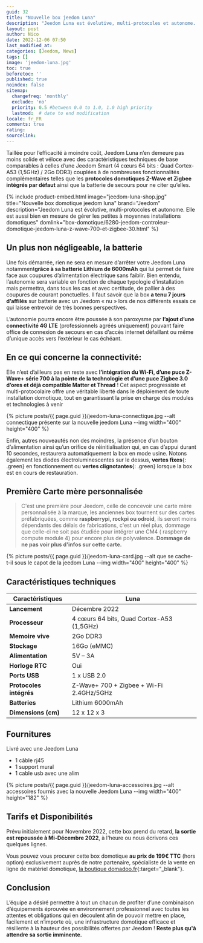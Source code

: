 ```yaml
---
guid: 32
title: "Nouvelle box jeedom Luna"
description: "Jeedom Luna est évolutive, multi-protocoles et autonome. En effet, de par ses spécificités techniques hors normes, elle est aussi bien en mesure de gérer les petites à moyennes installations domotiques que de servir d’antenne déportée pour les projets de plus grande envergure, ce qui en fait par essence, le satellite naturel de la box Jeedom Atlas.."
layout: post
author: Nico
date: 2022-12-06 07:50
last_modified_at: 
categories: [Jeedom, News]
tags: []
image: 'jeedom-luna.jpg'
toc: true
beforetoc: ''
published: true
noindex: false
sitemap:
  changefreq: 'monthly'
  exclude: 'no'
  priority: 0.5 #between 0.0 to 1.0, 1.0 high priority
  lastmod:  # date to end modification
locale: fr_FR
comments: true
rating:  
sourcelink:
---
```


Taillée pour l’efficacité à moindre coût, Jeedom Luna n’en demeure pas moins solide et véloce avec des caractéristiques techniques de base comparables à celles d’une Jeedom Smart (4 cœurs 64 bits : Quad Cortex-A53 (1,5GHz) / 2Go DDR3) couplées à de nombreuses fonctionnalités complémentaires telles que les **protocoles domotiques Z-Wave et Zigbee intégrés par défaut** ainsi que la batterie de secours pour ne citer qu’elles.

{% include product-embed.html image="jeedom-luna-shop.jpg" title="Nouvelle box domotique jeedom luna" brand="Jeedom" description="Jeedom Luna est évolutive, multi-protocoles et autonome. Elle est aussi bien en mesure de gérer les petites à moyennes installations domotiques" domlink="box-domotique/6280-jeedom-controleur-domotique-jeedom-luna-z-wave-700-et-zigbee-30.html" %}

## Un plus non négligeable, **la batterie**

Une fois démarrée, rien ne sera en mesure d’arrêter votre Jeedom Luna notamment**grâce à sa batterie Lithium de 6000mAh** qui lui permet de faire face aux coupures d’alimentation électrique sans faiblir. Bien entendu, l’autonomie sera variable en fonction de chaque typologie d’installation mais permettra, dans tous les cas et avec certitude, de pallier à des coupures de courant ponctuelles. Il faut savoir que la box **a tenu 7 jours d’affilés** sur batterie avec un Jeedom « nu » lors de nos différents essais ce qui laisse entrevoir de très bonnes perspectives.

L’autonomie pourra encore être poussée à son paroxysme par **l’ajout d’une connectivité 4G LTE** (professionnels agréés uniquement) pouvant faire office de connexion de secours en cas d’accès internet défaillant ou même d’unique accès vers l’extérieur le cas échéant.

## En ce qui concerne la connectivité:

Elle n’est d’ailleurs pas en reste avec **l’intégration du Wi-Fi, d’une puce Z-Wave+ série 700 à la pointe de la technologie et d’une puce Zigbee 3.0 d’ores et déjà compatible Matter et Thread** ! Cet aspect progressiste et multi-protocolaire offre une véritable liberté dans le déploiement de toute installation domotique, tout en garantissant la prise en charge des modules et technologies à venir

{% picture posts/{{ page.guid }}/jeedom-luna-connectique.jpg --alt connectique présente sur la nouvelle jeedom Luna --img width="400" height="400" %}

Enfin, autres nouveautés non des moindres, la présence d’un bouton d’alimentation ainsi qu’un orifice de réinitialisation qui, en cas d’appui durant 10 secondes, restaurera automatiquement la box en mode usine. Notons également les diodes électroluminescentes sur le dessus, **vertes fixes**{: .green} en fonctionnement ou **vertes clignotantes**{: .green} lorsque la box est en cours de restauration.

## Première Carte mère personnalisée

> C'est une première pour Jeedom, celle de concevoir une carte mère personnalisée à la marque, les anciennes box tournent sur des cartes préfabriquées, comme **raspberrypi, rockpi ou odroid**, ils seront moins dépendants des délais de fabrications, c'est un réel plus, dommage que celle-ci ne soit pas étudiée pour intégrer une CM4 ( raspberry compute module 4) pour encore plus de polyvalence. **Dommage de ne pas voir plus d'infos sur cette carte.**

{% picture posts/{{ page.guid }}/jeedom-luna-card.jpg --alt que se cache-t-il sous le capot de la jeedom Luna --img width="400" height="400" %}

## Caractéristiques techniques

|Caractéristiques|Luna|
|---|---|
|**Lancement**|Décembre 2022|
|**Processeur**|4 cœurs 64 bits, Quad Cortex-A53 (1,5GHz)|
|**Memoire vive**|2Go DDR3|
|**Stockage**|16Go (eMMC)|
|**Alimentation**|5V – 3A|
|**Horloge RTC**|Oui|
|**Ports USB**|1 x USB 2.0|
|**Protocoles intégrés**|Z-Wave+ 700 + Zigbee + Wi-Fi 2.4GHz/5GHz|
|**Batteries**|Lithium 6000mAh|
|**Dimensions (cm)**|12 x 12 x 3|

## Fournitures

Livré avec une Jeedom Luna
- 1 câble rj45
- 1 support mural
- 1 cable usb avec une alim

{% picture posts/{{ page.guid }}/jeedom-luna-accessoires.jpg --alt accessoires fournis avec la nouvelle Jeedom Luna --img width="400" height="182" %}

## Tarifs et Disponibilités

Prévu initialement pour Novembre 2022, cette box prend du retard, **la sortie est repoussée à Mi-Décembre 2022**, à l'heure ou nous écrivons ces quelques lignes.

Vous pouvez vous procurer cette box domotique **au prix de 199€ TTC** (hors option) exclusivement auprès de notre partenaire, spécialiste de la vente en ligne de matériel domotique, [la boutique domadoo.fr](https://www.domadoo.fr/fr/box-domotique/6280-jeedom-controleur-domotique-jeedom-luna-z-wave-700-et-zigbee-30.html?domid=39){:target="_blank"}.

## Conclusion

L’équipe a désiré permettre à tout un chacun de profiter d’une combinaison d’équipements éprouvée en environnement professionnel avec toutes les attentes et obligations qui en découlent afin de pouvoir mettre en place, facilement et n’importe où, une infrastructure domotique efficace et résiliente à la hauteur des possibilités offertes par Jeedom ! **Reste plus qu'à attendre sa sortie imminente.**
